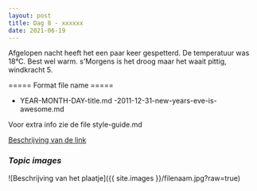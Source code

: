 ```yaml
---
layout: post
title: Dag 8 - xxxxxx
date: 2021-06-19
---
```

Afgelopen nacht heeft het een paar keer gespetterd. De temperatuur was 18°C. Best wel warm. s'Morgens is het droog maar het waait pittig, windkracht 5.  



===== Format file name =====
- YEAR-MONTH-DAY-title.md
-2011-12-31-new-years-eve-is-awesome.md

Voor extra info zie de file style-guide.md  

[Beschrijving van de link](http://example.com)  


### *Topic images*  

![Beschrijving van het plaatje]({{ site.images }}/filenaam.jpg?raw=true)
